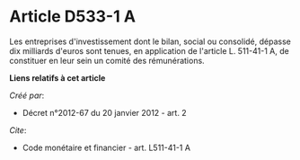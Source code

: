 # Article D533-1 A

Les entreprises d'investissement dont le bilan, social ou consolidé, dépasse dix milliards d'euros sont tenues, en
application de l'article L. 511-41-1 A, de constituer en leur sein un comité des rémunérations.

**Liens relatifs à cet article**

_Créé par_:

  - Décret n°2012-67 du 20 janvier 2012 - art. 2

_Cite_:

  - Code monétaire et financier - art. L511-41-1 A
